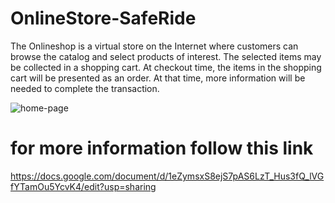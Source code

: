 # OnlineStore-SafeRide
The Onlineshop is a virtual store on the Internet where customers can browse the catalog and select products of interest. The selected items may be collected in a shopping cart. At checkout time, the items in the shopping cart will be presented as an order. At that time, more information will be needed to complete the transaction.

![home-page](https://user-images.githubusercontent.com/47089696/116525245-fdda1280-a8e0-11eb-89aa-290c8869d53a.png)
# for more information follow this link
https://docs.google.com/document/d/1eZymsxS8ejS7pAS6LzT_Hus3fQ_lVGfYTamOu5YcvK4/edit?usp=sharing

